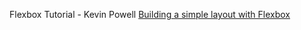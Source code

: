 Flexbox Tutorial - Kevin Powell
[Building a simple layout with Flexbox](https://www.youtube.com/watch?v=JqJNhM8i-nc&list=PL4-IK0AVhVjMSb9c06AjRlTpvxL3otpUd&index=3)